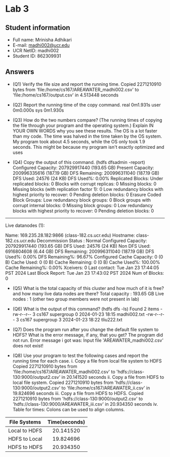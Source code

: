 # Lab 3

## Student information

* Full name: Mrinisha Adhikari
* E-mail: madhi002@ucr.edu
* UCR NetID: madhi002
* Student ID: 862309931

## Answers

* (Q1) Verify the file size and report the running time.
  Copied 2271210910 bytes from 'file:/home/cs167/AREAWATER_madhi002.csv' to 'file:/home/cs167/output.csv' in 4.513448 seconds

* (Q2) Report the running time of the copy command.
  real    0m1.931s
  user    0m0.000s
  sys    0m1.930s

* (Q3) How do the two numbers compare? (The running times of copying the file through your program and the operating system.) Explain IN YOUR OWN WORDS why you see these results.
  The OS is a lot faster than my code. The time was halved in the time taken by the OS system. My program took about 4.5 seconds, while the OS only took 1.9 seconds. This might
  be because my program isn't exactly optimized and uses

* (Q4) Copy the output of this command. (hdfs dfsadmin -report)
  Configured Capacity: 207929917440 (193.65 GB)
  Present Capacity: 200996335616 (187.19 GB)
  DFS Remaining: 200996311040 (187.19 GB)
  DFS Used: 24576 (24 KB)
  DFS Used%: 0.00%
  Replicated Blocks:
  Under replicated blocks: 0
  Blocks with corrupt replicas: 0
  Missing blocks: 0
  Missing blocks (with replication factor 1): 0
  Low redundancy blocks with highest priority to recover: 0
  Pending deletion blocks: 0
  Erasure Coded Block Groups:
  Low redundancy block groups: 0
  Block groups with corrupt internal blocks: 0
  Missing block groups: 0
  Low redundancy blocks with highest priority to recover: 0
  Pending deletion blocks: 0

-------------------------------------------------
Live datanodes (1):

Name: 169.235.28.182:9866 (class-182.cs.ucr.edu)
Hostname: class-182.cs.ucr.edu
Decommission Status : Normal
Configured Capacity: 207929917440 (193.65 GB)
DFS Used: 24576 (24 KB)
Non DFS Used: 6916804608 (6.44 GB)
DFS Remaining: 200996311040 (187.19 GB)
DFS Used%: 0.00%
DFS Remaining%: 96.67%
Configured Cache Capacity: 0 (0 B)
Cache Used: 0 (0 B)
Cache Remaining: 0 (0 B)
Cache Used%: 100.00%
Cache Remaining%: 0.00%
Xceivers: 0
Last contact: Tue Jan 23 17:44:05 PST 2024
Last Block Report: Tue Jan 23 17:43:02 PST 2024
Num of Blocks: 0

* (Q5) What is the total capacity of this cluster and how much of it is free? and how many live data nodes are there?
  Total capacity : 193.65 GB
  Live nodes : 1 (other two group members were not present in lab)

* (Q6) What is the output of this command? (hdfs dfs -ls)
  Found 2 items
  -rw-r--r--   3 cs167 supergroup          0 2024-01-23 18:15 madhi002.txt
  -rw-r--r--   3 cs167 supergroup          3 2024-01-23 18:22 tliu222.txt

* (Q7) Does the program run after you change the default file system to HDFS? What is the error message, if any, that you get?
  The program did not run. Error message i got was:
  Input file 'AREAWATER_madhi002.csv' does not exist!

* (Q8) Use your program to test the following cases and report the running time for each case.
  i. Copy a file from local file system to HDFS
  Copied 2271210910 bytes from 'file:/home/cs167/AREAWATER_madhi002.csv' to 'hdfs://class-130:9000/output2.csv' in 20.141520 seconds
  ii. Copy a file from HDFS to local file system.
  Copied 2271210910 bytes from 'hdfs://class-130:9000/output2.csv' to 'file:/home/cs167/AREAWATER_ii.csv' in 19.824696 seconds
  iii. Copy a file from HDFS to HDFS.
  Copied 2271210910 bytes from 'hdfs://class-130:9000/output2.csv' to 'hdfs://class-130:9000/AREAWATER_iii.csv' in 20.934350 seconds
  iv. Table for times:
  Colons can be used to align columns.

| File Systems  | Time(seconds) |
|:-------------:|:-------------:|
| Local to HDFS |   20.141520   |
| HDFS to Local |   19.824696   |
| HDFS to HDFS  |   20.934350   |
